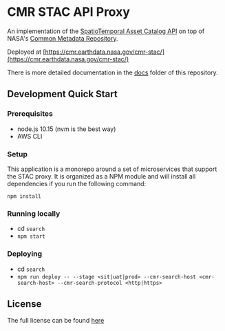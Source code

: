 # CMR STAC API Proxy

An implementation of the [SpatioTemporal Asset Catalog API](https://github.com/radiantearth/stac-spec) on top of NASA's [Common Metadata Repository](https://cmr.earthdata.nasa.gov/search/).

Deployed at [https://cmr.earthdata.nasa.gov/cmr-stac/](https://cmr.earthdata.nasa.gov/cmr-stac/)

There is more detailed documentation in the [docs](docs/readme.md) folder of this repository.

## Development Quick Start

### Prerequisites

* node.js 10.15 (nvm is the best way)
* AWS CLI

### Setup

This application is a monorepo around a set of microservices that support the STAC proxy. It is organized as a NPM module and will install all dependencies if you run the following command:

`npm install`

### Running locally

- cd `search`
- `npm start`

### Deploying

- cd `search`
- `npm run deploy -- --stage <sit|uat|prod> --cmr-search-host <cmr-search-host> --cmr-search-protocol <http|https>`

## License

The full license can be found [here](./LICENSE.txt)
